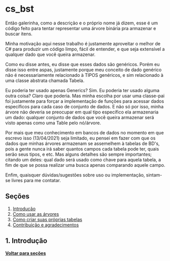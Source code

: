# cs_bst
Então galerinha, como a descrição e o próprio nome já dizem, esse é um código feito para tentar representar uma árvore binária pra armazenar e buscar itens.

Minha motivação aqui nesse trabalho é justamente aproveitar o melhor de C# para produzir um código limpo, fácil de entender, e que seja extensível a qualquer dado que você queira armazenar.

Como eu disse antes, eu disse que esses dados são genéricos. Porém eu disse isso entre aspas, justamente porque meu conceito de dado genérico não é necessariamente relacionado à TIPOS genéricos, e sim relacionado à uma classe abstrata chamada Tabela. 

Eu poderia ter usado apenas Generics? Sim. Eu poderia ter usado alguma outra coisa? Claro que poderia. Mas minha escolha por usar uma classe-pai foi justamente para forçar a implementação de funções para acessar dados específicos para cada caso de conjunto de dados. E não só por isso, minha árvore não deveria se preocupar em qual tipo específico ela armazenaria um dado: qualquer conjunto de dados que você queira armazenar será visto apenas como uma Table pelo nó/árvore.

Por mais que meu conhecimento em bancos de dados no momento em que escrevo isso (13/04/2021) seja limitado, eu pensei em fazer com que os dados que minhas árvores armazenam se assemelhem à tabelas de BD's, pois a gente nunca irá saber quantos campos cada tabela pode ter, quais serão seus tipos, e etc. Mas alguns detalhes são sempre importantes; citando um deles: qual dado será usado como chave para aquela tabela, a fim de que se possa realizar uma busca apenas comparando aquele campo.

Enfim, quaisquer dúvidas/sugestões sobre uso ou implementação, sintam-se livres para me contatar.

## Seções

1. [Introdução](https://github.com/ciroDourado/cs_bst#introducao)
2. [Como usar as árvores](https://github.com/ciroDourado/cs_bst#introducao)
3. [Como criar suas próprias tabelas](https://github.com/ciroDourado/cs_bst#introducao)
4. [Contribuição e agradecimentos](https://github.com/ciroDourado/cs_bst#introducao)

## 1. Introdução
**[Voltar para seções](https://github.com/ciroDourado/cs_bst#secoes)** 
